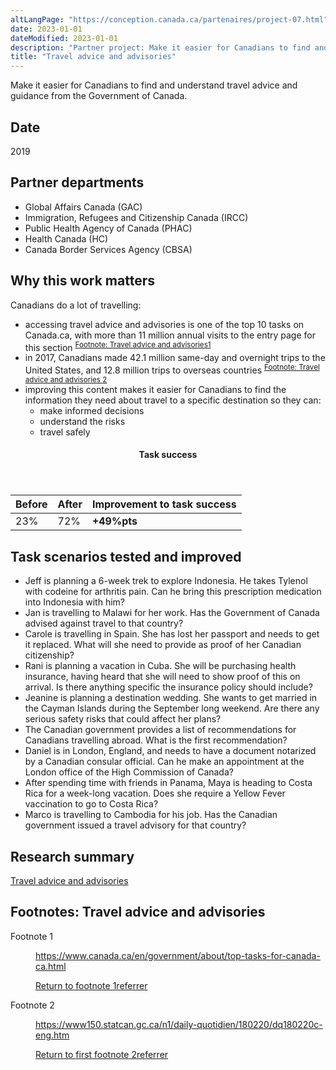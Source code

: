 ```yaml
---
altLangPage: "https://conception.canada.ca/partenaires/project-07.html"
date: 2023-01-01
dateModified: 2023-01-01
description: "Partner project: Make it easier for Canadians to find and understand the travel advice and guidance available on Canada.ca. Date: 2019"
title: "Travel advice and advisories"
---
```

<p>Make it easier for Canadians to find and understand travel advice and guidance from the Government of Canada.</p>
<h2>Date</h2>
<p>2019</p>
<h2>Partner departments</h2>
<ul>
  <li>Global Affairs Canada (GAC)</li>
  <li>Immigration, Refugees and Citizenship Canada (IRCC)</li>
  <li>Public Health Agency of Canada (PHAC)</li>
  <li>Health Canada (HC)</li>
  <li>Canada Border Services Agency (CBSA)</li>
</ul>
<h2>Why this work matters</h2>
<p>Canadians do a lot of travelling: </p>
<ul>
  <li>accessing travel advice and advisories is one of the top 10 tasks on Canada.ca, with more than 11 million annual visits to the entry page for this section <sup id="fn1-rf"><a class="fn-lnk" href="#fn1"><span class="wb-inv">Footnote: Travel advice and advisories</span>1</a></sup> </li>
  <li>in 2017, Canadians made 42.1 million same-day and overnight trips to the United States, and 12.8 million trips to overseas countries <sup id="fn2-rf"><a class="fn-lnk" href="#fn2"><span class="wb-inv">Footnote: Travel advice and advisories </span>2</a></sup> </li>
  <li>improving this content makes it easier for Canadians to find the information they need about travel to a specific destination so they can:
    <ul>
      <li>make informed decisions</li>
      <li>understand the risks</li>
      <li>travel safely</li>
    </ul>
  </li>
</ul>
<div class="row mrgn-tp-lg mrgn-bttm-lg">
  <div class="col-md-8">
    <div class="panel panel-success">
      <header class="panel-heading">
        <h4 class="panel-title text-center">Task success</h4>
      </header>
      <table class="table">
        <thead>
          <tr style="">
            <th scope="col" class="col-md-3">Before</th>
            <th scope="col" class="col-md-3">After</th>
            <th scope="col" class="col-md-6">Improvement to task success</th>
          </tr>
        </thead>
        <tbody>
          <tr>
            <td class="table-smnum">23%</td>
            <td class="table-smnum">72%</td>
            <td class="table-smnum"><span class="text-success"><strong>+49%pts</strong></span></td>
          </tr>
        </tbody>
      </table>
    </div>
  </div>
</div>
<h2>Task scenarios tested and improved</h2>
<ul class="lst-spcd">
  <li>Jeff is planning a 6-week trek to explore Indonesia. He takes Tylenol with codeine for arthritis pain. Can he bring this prescription medication into Indonesia with him?</li>
  <li>Jan is travelling to Malawi for her work. Has the Government of Canada advised against travel to that country?</li>
  <li>Carole is travelling in Spain. She has lost her passport and needs to get it replaced. What will she need to provide as proof of her Canadian citizenship?</li>
  <li>Rani is planning a vacation in Cuba. She will be purchasing health insurance, having heard that she will need to show proof of this on arrival. Is there anything specific the insurance policy should include?</li>
  <li>Jeanine is planning a destination wedding. She wants to get married in the Cayman Islands during the September long weekend. Are there any serious safety risks that could affect her plans?</li>
  <li>The Canadian government provides a list of recommendations for Canadians travelling abroad. What is the first recommendation?</li>
  <li>Daniel is in London, England, and needs to have a document notarized by a Canadian consular official. Can he make an appointment at the London office of the High Commission of Canada?</li>
  <li>After spending time with friends in Panama, Maya is heading to Costa Rica for a week-long vacation. Does she require a Yellow Fever vaccination to go to Costa Rica?</li>
  <li>Marco is travelling to Cambodia for his job. Has the Canadian government issued a travel advisory for that country?</li>
</ul>
<h2>Research summary</h2>
<p><a href="/research-summaries/travel-advice-research-summary.html">Travel advice and advisories</a></p>
<aside class="wb-fnote" role="note">
  <h2 class="wb-inv" id="fn-travel">Footnotes: Travel advice and advisories</h2>
  <dl>
    <dt>Footnote 1</dt>
    <dd id="fn1">
      <p><a href="https://www.canada.ca/en/government/about/top-tasks-for-canada-ca.html">https://www.canada.ca/en/government/about/top-tasks-for-canada-ca.html</a></p>
      <p class="fn-rtn"><a href="#fn1-rf"><span class="wb-inv">Return to footnote </span>1<span class="wb-inv">referrer</span></a></p>
    </dd>
    <dt>Footnote 2</dt>
    <dd id="fn2">
      <p><a href="https://www150.statcan.gc.ca/n1/daily-quotidien/180220/dq180220c-eng.htm">https://www150.statcan.gc.ca/n1/daily-quotidien/180220/dq180220c-eng.htm</a></p>
      <p class="fn-rtn"><a href="#fn2-1-rf"><span class="wb-inv">Return to <span>first</span> footnote</span> 2<span class="wb-inv">referrer</span></a></p>
    </dd>
  </dl>
</aside>
